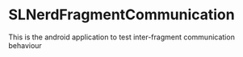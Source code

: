 # SLNerdFragmentCommunication

This is the android application to test inter-fragment communication behaviour
